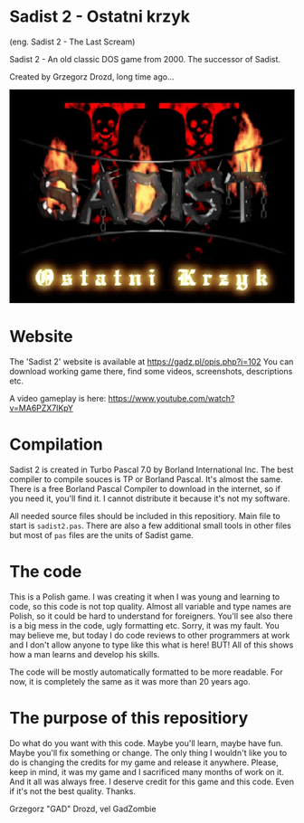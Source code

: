 # Sadist 2 - Ostatni krzyk 

(eng. Sadist 2 - The Last Scream)

Sadist 2 - An old classic DOS game from 2000. 
The successor of Sadist.

Created by Grzegorz Drozd, long time ago...

![Sadist 2 title](Data/sadist2.jpg "Sadist 2 title")

# Website

The 'Sadist 2' website is available at https://gadz.pl/opis.php?i=102
You can download working game there, find some videos, screenshots, descriptions etc.

A video gameplay is here: https://www.youtube.com/watch?v=MA6PZX7lKpY

# Compilation

Sadist 2 is created in Turbo Pascal 7.0 by Borland International Inc.
The best compiler to compile souces is TP or Borland Pascal. It's almost the same. There is a free Borland Pascal Compiler to download in the internet, so if you need it, you'll find it. I cannot distribute it because it's not my software.

All needed source files should be included in this repositiory. Main file to start is `sadist2.pas`. There are also a few additional small tools in other files but most of `pas` files are the units of Sadist game.

# The code

This is a Polish game. I was creating it when I was young and learning to code, so this code is not top quality. Almost all variable and type names are Polish, so it could be hard to understand for foreigners. You'll see also there is a big mess in the code, ugly formatting etc. Sorry, it was my fault. You may believe me, but today I do code reviews to other programmers at work and I don't allow anyone to type like this what is here! BUT! All of this shows how a man learns and develop his skills.

The code will be mostly automatically formatted to be more readable. For now, it is completely the same as it was more than 20 years ago.

# The purpose of this repositiory

Do what do you want with this code. Maybe you'll learn, maybe have fun. Maybe you'll fix something or change. The only thing I wouldn't like you to do is changing the credits for my game and release it anywhere. Please, keep in mind, it was my game and I sacrificed many months of work on it. And it all was always free. I deserve credit for this game and this code. Even if it's not the best quality. Thanks.

Grzegorz "GAD" Drozd, vel GadZombie
